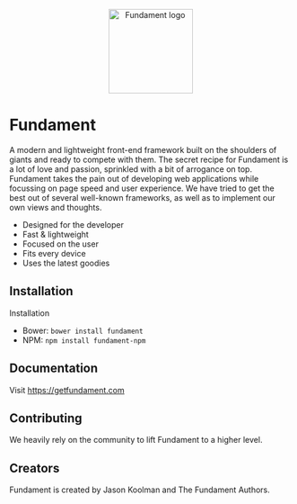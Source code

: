 <p align="center">
  <a href="https://www.getfundament.com">
    <img src="https://avatars1.githubusercontent.com/u/24276282?v=3&s=200" width="150" alt="Fundament logo" />
  </a>
</p>

# Fundament

A modern and lightweight front-end framework built on the shoulders of giants and ready to compete with them. The secret recipe for Fundament is a lot of love and passion, sprinkled with a bit of arrogance on top. Fundament takes the pain out of developing web applications while focussing on page speed and user experience. We have tried to get the best out of several well-known frameworks, as well as to implement our own views and thoughts.

- Designed for the developer
- Fast & lightweight
- Focused on the user
- Fits every device
- Uses the latest goodies
   
## Installation

Installation

- Bower: `bower install fundament`
- NPM: `npm install fundament-npm`

## Documentation

Visit https://getfundament.com

## Contributing

We heavily rely on the community to lift Fundament to a higher level.

## Creators

Fundament is created by Jason Koolman and The Fundament Authors.

